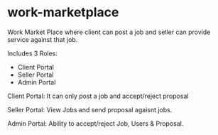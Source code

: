 # work-marketplace

Work Market Place where client can post a job and seller can provide service against that job.

Includes 3 Roles:
- Client Portal
- Seller Portal
- Admin Portal

Client Portal:
  It can only post a job and accept/reject proposal

Seller Portal:
  View Jobs and send proposal agaisnt jobs.

Admin Portal:
  Ability to accept/reject Job, Users & Proposal.

